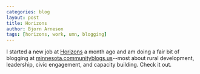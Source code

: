 ```yaml
---
categories: blog
layout: post
title: Horizons
author: Bjorn Arneson
tags: [horizons, work, umn, blogging]
---
```


I started a new job at [Horizons](http://www.extension.umn.edu/community/horizons/) a month ago and am doing a fair bit of blogging at [minnesota.communityblogs.us](http://minnesota.communityblogs.us)--most about rural development, leadership, civic engagement, and capacity building. Check it out.
